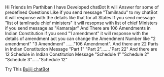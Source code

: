 Hi Friends Im Parthiban
I have Developed chatBot
It will Answer for some of predefined Questions
Like
if you send message "Tamilnadu" to my chatBot it will response with the details 
like that for all States
If you send message "list of tamilnadu chief ministers" it will resopnse with list of chief Ministers
if you send message as "Kamarajar"
And There are 106 Amendments in Indian Constitution 
if you send "1 amendment" it will response with the details of amendment act 
you can change the Amendment Number like "2 amendment" "3 Amendment" ......"106 Amendment".
And there are 22 Parts in Indian Constitution 
Message "Part 1" "Part 2"......."Part 22"
And there are 12 Schedule in Indian Constitution 
Message "Schedule 1" "Schedule 2" "Schedule 3"......"Schedule 12"

Try This [Bujjii chatBot](https://sensational-cheesecake-6720d2.netlify.app)